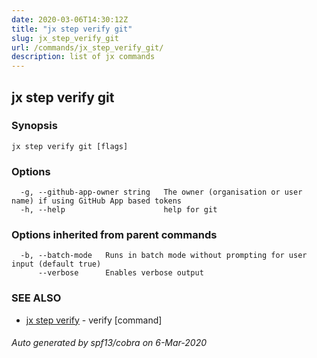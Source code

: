 ```yaml
---
date: 2020-03-06T14:30:12Z
title: "jx step verify git"
slug: jx_step_verify_git
url: /commands/jx_step_verify_git/
description: list of jx commands
---
```

## jx step verify git



### Synopsis



```
jx step verify git [flags]
```

### Options

```
  -g, --github-app-owner string   The owner (organisation or user name) if using GitHub App based tokens
  -h, --help                      help for git
```

### Options inherited from parent commands

```
  -b, --batch-mode   Runs in batch mode without prompting for user input (default true)
      --verbose      Enables verbose output
```

### SEE ALSO

* [jx step verify](/commands/jx_step_verify/)	 - verify [command]

###### Auto generated by spf13/cobra on 6-Mar-2020

